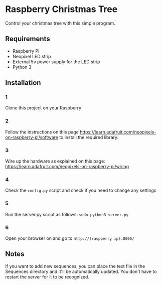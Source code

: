 # Raspberry Christmas Tree
Control your christmas tree with this simple program.

## Requirements
- Raspberry Pi
- Neopixel LED strip
- External 5v power supply for the LED strip
- Python 3

## Installation
### 1
Clone this project on your Raspberry

### 2
Follow the instructions on this page https://learn.adafruit.com/neopixels-on-raspberry-pi/software to install the required library.

### 3
Wire up the hardware as explained on this page: https://learn.adafruit.com/neopixels-on-raspberry-pi/wiring

### 4
Check the `config.py` script and check if you need to change any settings

### 5
Run the server.py script as follows: `sudo python3 server.py`

### 6
Open your browser on and go to `http://[raspberry ip]:8000/`

## Notes
If you want to add new sequences, you can place the text file in the Sequences directory and it'll be automatically updated. You don't have to restart the server for it to be recognized.
